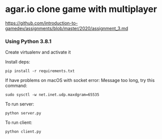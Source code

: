 # agar.io clone game with multiplayer

https://github.com/introduction-to-gamedev/assignments/blob/master/2020/assignment_3.md

### Using Python 3.8.1

Create virtualenv and activate it

Install deps:

    pip install -r requirements.txt
    
If have problems on macOS with socket error: Message too long, try this command:

    sudo sysctl -w net.inet.udp.maxdgram=65535
    
To run server:

    python server.py
    
To run client:

    python client.py
